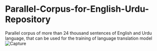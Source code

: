 # Parallel-Corpus-for-English-Urdu-Repository
Parallel corpus of more than 24 thousand sentences of English and Urdu language, that can be used for the training of language translation model
![Capture](https://user-images.githubusercontent.com/55322373/213533198-8f1256f5-533b-4b51-86af-4950b4bdb330.PNG)
